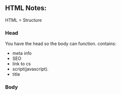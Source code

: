 ## HTML Notes:
HTML = Structure

### Head 
You have the head so the body can function.  contains:
- meta info
- SEO
- link to cs
- script(javascript).  
- title

### Body
